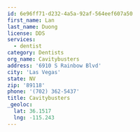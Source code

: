 ```yaml
---
id: 6e96ff71-d232-4a5a-92af-564eef607a50
first_name: Lan
last_name: Duong
license: DDS
services:
  - dentist
category: Dentists
org_name: Cavitybusters
address: '6910 S Rainbow Blvd'
city: 'Las Vegas'
state: NV
zip: '89118'
phone: '(702) 362-5437'
title: Cavitybusters
_geoloc:
  lat: 36.1517
  lng: -115.243
---
```

